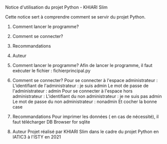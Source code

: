Notice d'utilisation du projet Python - KHIARI Slim

Cette notice sert à comprendre comment se servir du projet Python.

1) Comment lancer le programme?
2) Comment se connecter?
3) Recommandations
4) Auteur

1) Comment lancer le programme?
Afin de lancer le programme, il faut exécuter le fichier : fichierprincipal.py

2) Comment se connecter?
Pour se connecter à l'espace administrateur :
	L'identifiant de l'administrateur : je suis admin 
	Le mot de passe de l'administrateur : admin
Pour se connecter à l'espace hors administrateur : 
	L'identifiant du non administrateur : je ne suis pas admin 
	Le mot de passe du non administrateur : nonadmin
Et cocher la bonne case

3) Recommandations
Pour imprimer les données ( en cas de nécessité), il faut télécharger DB Browser for sqlite

4) Auteur
Projet réalisé par KHIARI Slim dans le cadre du projet Python en IATIC3 à l'ISTY en 2021
